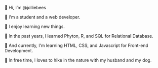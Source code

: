 👋  Hi, I’m @jolliebees

🌺 I'm a student and a web developer.

🌺 I enjoy learning new things.

🌺 In the past years, I learned Phyton, R, and SQL for Relational Database.

🌺 And currently, I'm  learning HTML, CSS, and Javascript for Front-end Development.

🌿 In free time, I loves to hike in the nature with my husband and my dog.
 

<!---
jolliebees/jolliebees is a ✨ special ✨ repository because its `README.md` (this file) appears on your GitHub profile.
You can click the Preview link to take a look at your changes.
--->
